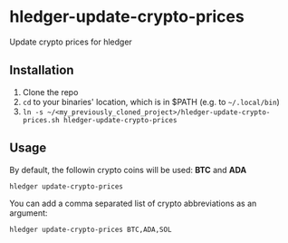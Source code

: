 # hledger-update-crypto-prices

Update crypto prices for hledger

## Installation

1. Clone the repo
2. `cd` to your binaries' location, which is in $PATH (e.g. to `~/.local/bin`)
3. `ln -s ~/<my_previously_cloned_project>/hledger-update-crypto-prices.sh hledger-update-crypto-prices`

## Usage

By default, the followin crypto coins will be used: **BTC** and **ADA**

```
hledger update-crypto-prices
```

You can add a comma separated list of crypto abbreviations as an argument:

```
hledger update-crypto-prices BTC,ADA,SOL
```

